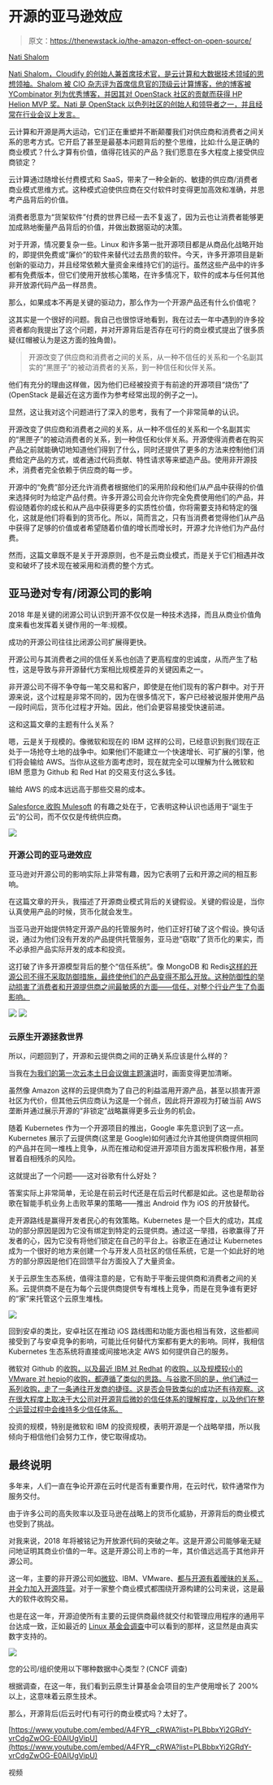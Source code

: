 # 开源的亚马逊效应

> 原文：<https://thenewstack.io/the-amazon-effect-on-open-source/>

[](http://cloudify.co)

[Nati Shalom](http://cloudify.co)

[Nati Shalom，Cloudify 的创始人兼首席技术官，是云计算和大数据技术领域的思想领袖。Shalom 被 CIO 杂志评为首席信息官的顶级云计算博客，他的博客被 YCombinator 列为优秀博客，并因其对 OpenStack 社区的贡献而获得 HP Helion MVP 奖。Nati 是 OpenStack 以色列社区的创始人和领导者之一，并且经常在行业会议上发言。](http://cloudify.co)

[](http://cloudify.co)[](http://cloudify.co)

云计算和开源是两大运动，它们正在重塑并不断颠覆我们对供应商和消费者之间关系的思考方式。它开启了甚至是最基本问题背后的整个思维，比如:什么是正确的商业模式？什么才算有价值，值得花钱买的产品？我们愿意在多大程度上接受供应商锁定？

云计算通过随增长付费模式和 SaaS，带来了一种全新的、敏捷的供应商/消费者商业模式思维方式。这种模式迫使供应商在交付软件时变得更加高效和准确，并思考产品背后的价值。

消费者愿意为“货架软件”付费的世界已经一去不复返了，因为云也让消费者能够更加成熟地衡量产品背后的价值，并做出数据驱动的决策。

对于开源，情况要复杂一些。Linux 和许多第一批开源项目都是从商品化战略开始的，即提供免费或“廉价”的软件来替代过去昂贵的软件。今天，许多开源项目是新创新的驱动力，并且经常依赖大量资金来维持它们的运行。虽然这些产品中的许多都有免费版本，但它们使用开放核心策略，在许多情况下，软件的成本与任何其他非开放源代码产品一样昂贵。

那么，如果成本不再是关键的驱动力，那么作为一个开源产品还有什么价值呢？

这其实是一个很好的问题。我自己也很惊讶地看到，我在过去一年中遇到的许多投资者都向我提出了这个问题，并对开源背后是否存在可行的商业模式提出了很多质疑(红帽被认为是这方面的独角兽)。

> 开源改变了供应商和消费者之间的关系，从一种不信任的关系和一个名副其实的“黑匣子”的被动消费者的关系，到一种信任和伙伴关系。

他们有充分的理由这样做，因为他们已经被投资于有前途的开源项目“烧伤”了(OpenStack 是最近在这方面作为参考经常出现的例子之一)。

显然，这让我对这个问题进行了深入的思考，我有了一个非常简单的认识。

开源改变了供应商和消费者之间的关系，从一种不信任的关系和一个名副其实的“黑匣子”的被动消费者的关系，到一种信任和伙伴关系。开源使得消费者在购买产品之前就能确切地知道他们得到了什么，同时还提供了更多的方法来控制他们消费给定产品的方式，或者通过代码贡献、特性请求等来塑造产品。使用非开源技术，消费者完全依赖于供应商的每一步。

开源中的“免费”部分还允许消费者根据他们的采用阶段和他们从产品中获得的价值来选择何时为给定产品付费。许多开源公司会允许你完全免费使用他们的产品，并假设随着你的成长和从产品中获得更多的实质性价值，你将需要支持和特定的强化，这就是他们将看到的货币化。所以，简而言之，只有当消费者觉得他们从产品中获得了足够的价值或者希望随着价值的增长而增长时，开源才允许他们为产品付费。

然而，这篇文章既不是关于开源原则，也不是云商业模式，而是关于它们相遇并改变和破坏了技术现在被采用和消费的整个方式。

## 亚马逊对专有/闭源公司的影响

2018 年是关键的闭源公司认识到开源不仅仅是一种技术选择，而且从商业价值角度来看也发挥着关键作用的一年:规模。

成功的开源公司往往比闭源公司扩展得更快。

开源公司与其消费者之间的信任关系也创造了更高程度的忠诚度，从而产生了粘性，这是导致与非开源替代方案相比规模差异的关键因素之一。

非开源公司不得不争夺每一笔交易和客户，即使是在他们现有的客户群中。对于开源来说，这个过程是非常不同的，因为在很多情况下，客户已经被说服并使用产品一段时间后，货币化过程才开始。因此，他们会更容易接受快速前进。

这和这篇文章的主题有什么关系？

嗯，云是关于规模的。像微软和现在的 IBM 这样的公司，已经意识到我们现在正处于一场抢夺土地的战争中。如果他们不能建立一个快速增长、可扩展的引擎，他们将会输给 AWS。当你从这些方面考虑时，现在就完全可以理解为什么微软和 IBM 愿意为 Github 和 Red Hat 的交易支付这么多钱。

输给 AWS 的成本远远高于那些交易的成本。

[Salesforce 收购 Mulesoft](https://www.redpill-linpro.com/news/salesforce-acquires-mulesoft-value-open-source-proven-again) 的有趣之处在于，它表明这种认识也适用于“诞生于云”的公司，而不仅仅是传统供应商。

![](img/885cbef383eea0c81f3cdd57ccbcbd8d.png)

### 开源公司的亚马逊效应

亚马逊对开源公司的影响实际上非常有趣，因为它表明了云和开源之间的相互影响。

在这篇文章的开头，我描述了开源商业模式背后的关键假设。关键的假设是，当你认真使用产品的时候，货币化就会发生。

当亚马逊开始提供特定开源产品的托管服务时，他们正好打破了这个假设。换句话说，通过为他们没有开发的产品提供托管服务，亚马逊“窃取”了货币化的果实，而不必承担产品实际开发的成本和投资。

这打破了许多开源模型背后的整个“信任系统”。像 MongoDB 和 Redis[这样的开源公司不得不采取防御措施，最终使他们的产品变得不那么开放。这种防御性的举动损害了消费者和开源提供商之间最敏感的方面——信任，对整个行业产生了负面影响。](https://www.theregister.co.uk/2018/08/23/redis_database_license_change/)

![](img/cd861c03f5a3db6f7ab88302b8e9c7fe.png) ![](img/5e4e940f8b4b7e890b7b582ea891fb9f.png)

### 云原生开源拯救世界

所以，问题回到了，开源和云提供商之间的正确关系应该是什么样的？

当我在[为我们的第一次云本土日会议做主题演讲](https://www.youtube.com/watch?v=A4FYR__cRWA&index=2&list=PLBbbxYi2GRdY-vrCdgZwOG-E0AIUgVipU&t=0s)时，画面变得更加清晰。

虽然像 Amazon 这样的云提供商为了自己的利益滥用开源产品，甚至以损害开源社区为代价，但其他云供应商认为这是一个弱点，因此将开源视为打破当前 AWS 垄断并通过展示开源的“非锁定”战略赢得更多云业务的机会。

随着 Kubernetes 作为一个开源项目的推出，Google 率先意识到了这一点。Kubernetes 展示了云提供商(这里是 Google)如何通过允许其他提供商提供相同的产品并在同一堆栈上竞争，从而在推动和促进开源项目方面发挥积极作用，甚至冒着自相残杀的风险。

这就提出了一个问题——这对谷歌有什么好处？

答案实际上非常简单，无论是在前云时代还是在后云时代都是如此。这也是帮助谷歌在智能手机业务上击败苹果的策略——推出 Android 作为 iOS 的开放替代。

走开源路线是赢得开发者民心的有效策略。Kubernetes 是一个巨大的成功，其成功的部分原因是因为它没有绑定到特定的云提供商。通过这一举措，谷歌赢得了开发者的心，因为它没有将他们锁定在自己的平台上。谷歌正在通过让 Kubernetes 成为一个很好的地方来创建一个与开发人员社区的信任系统，它是一个如此好的地方的部分原因是他们在回馈平台方面投入了大量资金。

关于云原生生态系统，值得注意的是，它有助于平衡云提供商和消费者之间的关系。云提供商不是在为每个云提供商提供专有堆栈上竞争，而是在竞争谁有更好的“家”来托管这个云原生堆栈。

[![](img/b0f74587e69e20ad5ac19a1380baf04f.png)](https://cdn.thenewstack.io/media/2018/11/9f06c20e-nati5.png)

回到安卓的类比，安卓社区在推动 iOS 路线图和功能方面也相当有效，这些都间接受到了与安卓竞争的影响，可能比任何替代方案都有更大的影响。同样，我相信 Kubernetes 生态系统将直接或间接地决定 AWS 如何提供自己的服务。

微软对 Github 的[收购，以及最近 IBM 对 Redhat](https://www.redpill-linpro.com/news/salesforce-acquires-mulesoft-value-open-source-proven-again) 的[收购，以及规模较小的 VMware 对 hepio](https://techcrunch.com/2018/10/28/biggest-software-acquisition/)的[收购，都遵循了类似的思路。与谷歌不同的是，他们通过一系列收购，走了一条通往开发商的捷径。这是否会导致类似的成功还有待观察。这在很大程度上取决于大公司对开源背后微妙的信任体系的理解程度，以及他们在整个运营过程中会维持多少信任体系。](https://techcrunch.com/2018/11/06/vmware-acquires-heptio-the-startup-founded-by-2-co-founders-of-kubernetes/)

投资的规模，特别是微软和 IBM 的投资规模，表明开源是一个战略举措，所以我倾向于相信他们会努力工作，使它取得成功。

## 最终说明

多年来，人们一直在争论开源在云时代是否有重要作用，在云时代，软件通常作为服务交付。

由于许多公司的高失败率以及亚马逊在战略上的货币化威胁，开源背后的商业模式也受到了挑战。

对我来说，2018 年将被铭记为开放源代码的突破之年。这是开源公司能够毫无疑问地证明其商业价值的一年。这是开源公司上市的一年，其价值远远高于其他非开源公司。

这一年，主要的非开源公司如[微软](https://rcpmag.com/articles/2018/09/17/microsoft-open-source-shift.aspx?m=1)、IBM、VMware、[都与开源有着暧昧的关系，并全力加入开源阵营](https://www.theverge.com/2018/10/10/17959978/microsoft-makes-its-60000-patents-open-source-to-help-linux)。对于一家整个商业模式都围绕开源构建的公司来说，这是最大的软件收购交易。

也是在这一年，开源迫使所有主要的云提供商最终就交付和管理应用程序的通用平台达成一致，正如最近的 [Linux 基金会调查](https://www.cncf.io/blog/2018/08/29/cncf-survey-use-of-cloud-native-technologies-in-production-has-grown-over-200-percent/)中可以看到的那样，这显然是由真实数字支持的。

![](img/b4b515e6acb910c3fefa2869c95438e7.png)

您的公司/组织使用以下哪种数据中心类型？(CNCF 调查)

根据调查，在这一年，我们看到云原生计算基金会项目的生产使用增长了 200%以上，这意味着云原生技术。

那么，开源背后(后云时代)有可行的商业模式吗？太好了。

[https://www.youtube.com/embed/A4FYR__cRWA?list=PLBbbxYi2GRdY-vrCdgZwOG-E0AIUgVipU](https://www.youtube.com/embed/A4FYR__cRWA?list=PLBbbxYi2GRdY-vrCdgZwOG-E0AIUgVipU)

视频

<svg xmlns:xlink="http://www.w3.org/1999/xlink" viewBox="0 0 68 31" version="1.1"><title>Group</title> <desc>Created with Sketch.</desc></svg>